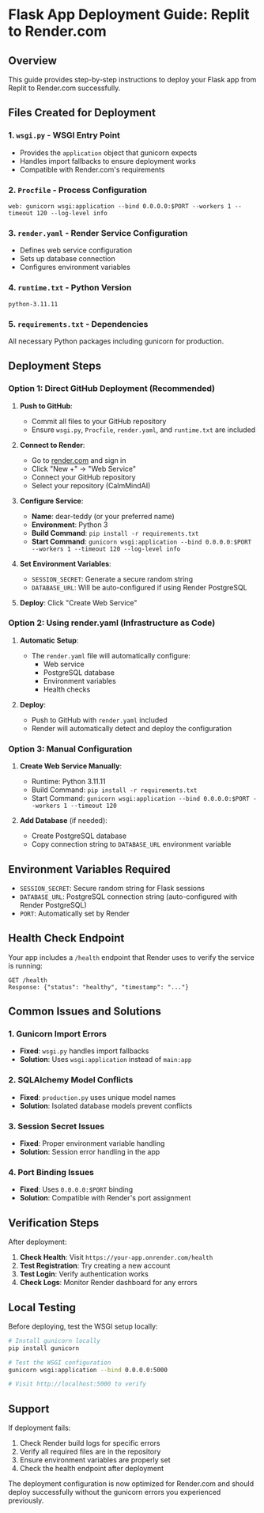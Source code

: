 # Flask App Deployment Guide: Replit to Render.com

## Overview
This guide provides step-by-step instructions to deploy your Flask app from Replit to Render.com successfully.

## Files Created for Deployment

### 1. `wsgi.py` - WSGI Entry Point
- Provides the `application` object that gunicorn expects
- Handles import fallbacks to ensure deployment works
- Compatible with Render.com's requirements

### 2. `Procfile` - Process Configuration
```
web: gunicorn wsgi:application --bind 0.0.0.0:$PORT --workers 1 --timeout 120 --log-level info
```

### 3. `render.yaml` - Render Service Configuration
- Defines web service configuration
- Sets up database connection
- Configures environment variables

### 4. `runtime.txt` - Python Version
```
python-3.11.11
```

### 5. `requirements.txt` - Dependencies
All necessary Python packages including gunicorn for production.

## Deployment Steps

### Option 1: Direct GitHub Deployment (Recommended)

1. **Push to GitHub**:
   - Commit all files to your GitHub repository
   - Ensure `wsgi.py`, `Procfile`, `render.yaml`, and `runtime.txt` are included

2. **Connect to Render**:
   - Go to [render.com](https://render.com) and sign in
   - Click "New +" → "Web Service"
   - Connect your GitHub repository
   - Select your repository (CalmMindAI)

3. **Configure Service**:
   - **Name**: dear-teddy (or your preferred name)
   - **Environment**: Python 3
   - **Build Command**: `pip install -r requirements.txt`
   - **Start Command**: `gunicorn wsgi:application --bind 0.0.0.0:$PORT --workers 1 --timeout 120 --log-level info`

4. **Set Environment Variables**:
   - `SESSION_SECRET`: Generate a secure random string
   - `DATABASE_URL`: Will be auto-configured if using Render PostgreSQL

5. **Deploy**: Click "Create Web Service"

### Option 2: Using render.yaml (Infrastructure as Code)

1. **Automatic Setup**:
   - The `render.yaml` file will automatically configure:
     - Web service
     - PostgreSQL database
     - Environment variables
     - Health checks

2. **Deploy**:
   - Push to GitHub with `render.yaml` included
   - Render will automatically detect and deploy the configuration

### Option 3: Manual Configuration

1. **Create Web Service Manually**:
   - Runtime: Python 3.11.11
   - Build Command: `pip install -r requirements.txt`
   - Start Command: `gunicorn wsgi:application --bind 0.0.0.0:$PORT --workers 1 --timeout 120`

2. **Add Database** (if needed):
   - Create PostgreSQL database
   - Copy connection string to `DATABASE_URL` environment variable

## Environment Variables Required

- `SESSION_SECRET`: Secure random string for Flask sessions
- `DATABASE_URL`: PostgreSQL connection string (auto-configured with Render PostgreSQL)
- `PORT`: Automatically set by Render

## Health Check Endpoint

Your app includes a `/health` endpoint that Render uses to verify the service is running:
```
GET /health
Response: {"status": "healthy", "timestamp": "..."}
```

## Common Issues and Solutions

### 1. Gunicorn Import Errors
- **Fixed**: `wsgi.py` handles import fallbacks
- **Solution**: Uses `wsgi:application` instead of `main:app`

### 2. SQLAlchemy Model Conflicts
- **Fixed**: `production.py` uses unique model names
- **Solution**: Isolated database models prevent conflicts

### 3. Session Secret Issues
- **Fixed**: Proper environment variable handling
- **Solution**: Session error handling in the app

### 4. Port Binding Issues
- **Fixed**: Uses `0.0.0.0:$PORT` binding
- **Solution**: Compatible with Render's port assignment

## Verification Steps

After deployment:

1. **Check Health**: Visit `https://your-app.onrender.com/health`
2. **Test Registration**: Try creating a new account
3. **Test Login**: Verify authentication works
4. **Check Logs**: Monitor Render dashboard for any errors

## Local Testing

Before deploying, test the WSGI setup locally:

```bash
# Install gunicorn locally
pip install gunicorn

# Test the WSGI configuration
gunicorn wsgi:application --bind 0.0.0.0:5000

# Visit http://localhost:5000 to verify
```

## Support

If deployment fails:
1. Check Render build logs for specific errors
2. Verify all required files are in the repository
3. Ensure environment variables are properly set
4. Check the health endpoint after deployment

The deployment configuration is now optimized for Render.com and should deploy successfully without the gunicorn errors you experienced previously.